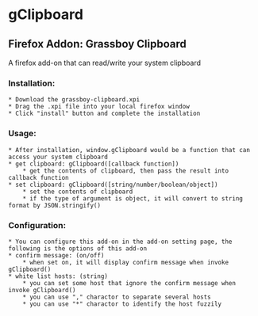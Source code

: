 gClipboard
==========

## Firefox Addon: Grassboy Clipboard

A firefox add-on that can read/write your system clipboard

### Installation: 	
	* Download the grassboy-clipboard.xpi
	* Drag the .xpi file into your local firefox window
	* Click "install" button and complete the installation

### Usage:
	* After installation, window.gClipboard would be a function that can access your system clipboard
	* get clipboard: gClipboard([callback function])
		* get the contents of clipboard, then pass the result into callback function
	* set clipboard: gClipboard([string/number/boolean/object])
		* set the contents of clipboard
		* if the type of argument is object, it will convert to string format by JSON.stringify()
### Configuration:
	* You can configure this add-on in the add-on setting page, the following is the options of this add-on
	* confirm message: (on/off)
		* when set on, it will display confirm message when invoke gClipboard()
	* white list hosts: (string)
		* you can set some host that ignore the confirm message when invoke gClipboard()
		* you can use "," charactor to separate several hosts
		* you can use "*" charactor to identify the host fuzzily



	
